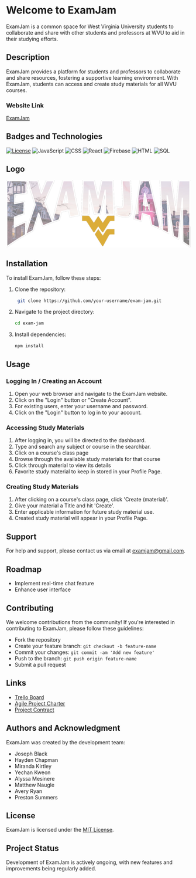 # Welcome to ExamJam

ExamJam is a common space for West Virginia University students to collaborate and share with other students and professors at WVU to aid in their studying efforts.

## Description

ExamJam provides a platform for students and professors to collaborate and share resources, fostering a supportive learning environment. With ExamJam, students can access and create study materials for all WVU courses.

### Website Link

[ExamJam](https://examjam-firebase.firebaseapp.com/)

## Badges and Technologies

[![License](https://img.shields.io/badge/license-MIT-blue.svg)](https://opensource.org/licenses/MIT)
![JavaScript](https://img.shields.io/badge/JavaScript-ES6-yellow)
![CSS](https://img.shields.io/badge/CSS-3-blue)
![React](https://img.shields.io/badge/React-17.0.2-blue)
![Firebase](https://img.shields.io/badge/Firebase-9.0.0-orange)
![HTML](https://img.shields.io/badge/HTML-5-red)
![SQL](https://img.shields.io/badge/SQL-MySQL-lightgrey)

## Logo

![Logo](src/pages/logoimage.jpeg)

## Installation

To install ExamJam, follow these steps:

1. Clone the repository:
   ```bash
    git clone https://github.com/your-username/exam-jam.git
2. Navigate to the project directory:
   ```bash
   cd exam-jam
3. Install dependencies:
   ```bash
   npm install

## Usage

### Logging In / Creating an Account

1. Open your web browser and navigate to the ExamJam website.
2. Click on the "Login" button or "Create Account".
3. For existing users, enter your username and password.
4. Click on the "Login" button to log in to your account.

### Accessing Study Materials

1. After logging in, you will be directed to the dashboard.
2. Type and search any subject or course in the searchbar.
3. Click on a course's class page
4. Browse through the available study materials for that course
5. Click through material to view its details
6. Favorite study material to keep in stored in your Profile Page.

### Creating Study Materials

1. After clicking on a course's class page, click 'Create (material)'.
2. Give your material a Title and hit 'Create'.
3. Enter applicable information for future study material use.
4. Created study material will appear in your Profile Page.

## Support

For help and support, please contact us via email at examjam@gmail.com.

## Roadmap

- Implement real-time chat feature
- Enhance user interface

## Contributing

We welcome contributions from the community! If you're interested in contributing to ExamJam, please follow these guidelines:
- Fork the repository
- Create your feature branch: `git checkout -b feature-name`
- Commit your changes: `git commit -am 'Add new feature'`
- Push to the branch: `git push origin feature-name`
- Submit a pull request

## Links

- [Trello Board](https://trello.com/b/telSYUuT/cs230-group-1)
- [Agile Project Charter](https://docs.google.com/spreadsheets/d/1pNk_Xv9SWOGufuetQ0_ZV1hphdYjx0FafZxcD_rtp4s/edit?usp=sharing)
- [Project Contract](https://docs.google.com/document/d/1x0LPWLX8MDQwam88uh01HjWMSvBd-GXDwfXftRORPkg/edit)

## Authors and Acknowledgment

ExamJam was created by the development team:
- Joseph Black
- Hayden Chapman
- Miranda Kirtley
- Yechan Kweon
- Alyssa Mesinere
- Matthew Naugle
- Avery Ryan
- Preston Summers

## License

ExamJam is licensed under the [MIT License](https://opensource.org/licenses/MIT).

## Project Status

Development of ExamJam is actively ongoing, with new features and improvements being regularly added.
